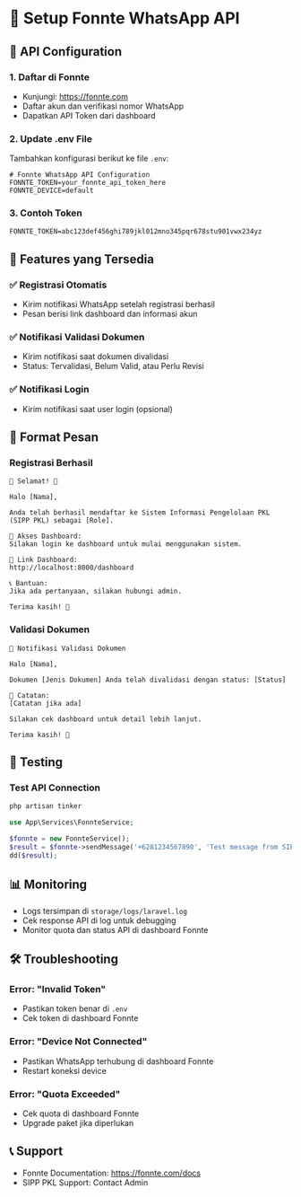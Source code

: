# 📱 Setup Fonnte WhatsApp API

## 🔑 API Configuration

### 1. Daftar di Fonnte
- Kunjungi: https://fonnte.com
- Daftar akun dan verifikasi nomor WhatsApp
- Dapatkan API Token dari dashboard

### 2. Update .env File
Tambahkan konfigurasi berikut ke file `.env`:

```env
# Fonnte WhatsApp API Configuration
FONNTE_TOKEN=your_fonnte_api_token_here
FONNTE_DEVICE=default
```

### 3. Contoh Token
```
FONNTE_TOKEN=abc123def456ghi789jkl012mno345pqr678stu901vwx234yz
```

## 🚀 Features yang Tersedia

### ✅ Registrasi Otomatis
- Kirim notifikasi WhatsApp setelah registrasi berhasil
- Pesan berisi link dashboard dan informasi akun

### ✅ Notifikasi Validasi Dokumen
- Kirim notifikasi saat dokumen divalidasi
- Status: Tervalidasi, Belum Valid, atau Perlu Revisi

### ✅ Notifikasi Login
- Kirim notifikasi saat user login (opsional)

## 📝 Format Pesan

### Registrasi Berhasil
```
🎉 Selamat! 🎉

Halo [Nama],

Anda telah berhasil mendaftar ke Sistem Informasi Pengelolaan PKL (SIPP PKL) sebagai [Role].

📱 Akses Dashboard:
Silakan login ke dashboard untuk mulai menggunakan sistem.

🔗 Link Dashboard:
http://localhost:8000/dashboard

📞 Bantuan:
Jika ada pertanyaan, silakan hubungi admin.

Terima kasih! 🙏
```

### Validasi Dokumen
```
📄 Notifikasi Validasi Dokumen

Halo [Nama],

Dokumen [Jenis Dokumen] Anda telah divalidasi dengan status: [Status]

📝 Catatan:
[Catatan jika ada]

Silakan cek dashboard untuk detail lebih lanjut.

Terima kasih! 🙏
```

## 🔧 Testing

### Test API Connection
```bash
php artisan tinker
```

```php
use App\Services\FonnteService;

$fonnte = new FonnteService();
$result = $fonnte->sendMessage('+6281234567890', 'Test message from SIPP PKL');
dd($result);
```

## 📊 Monitoring

- Logs tersimpan di `storage/logs/laravel.log`
- Cek response API di log untuk debugging
- Monitor quota dan status API di dashboard Fonnte

## 🛠️ Troubleshooting

### Error: "Invalid Token"
- Pastikan token benar di `.env`
- Cek token di dashboard Fonnte

### Error: "Device Not Connected"
- Pastikan WhatsApp terhubung di dashboard Fonnte
- Restart koneksi device

### Error: "Quota Exceeded"
- Cek quota di dashboard Fonnte
- Upgrade paket jika diperlukan

## 📞 Support

- Fonnte Documentation: https://fonnte.com/docs
- SIPP PKL Support: Contact Admin
